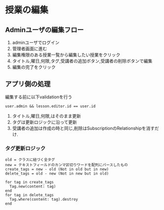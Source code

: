 # 授業の編集

## Adminユーザの編集フロー
1. adminユーザでログイン
2. 管理者画面に進む
3. 編集権限のある授業一覧から編集したい授業をクリック
4. タイトル,曜日,何限,タグ,受講者の追加ボタン,受講者の削除ボタンで編集
5. 編集の完了をクリック

## アプリ側の処理
編集する前に以下validationを行う
```
user.admin && lesson.editor.id == user.id
```

1. タイトル,曜日,何限,はそのまま更新
2. タグは更新ロジックに沿って更新
3. 受講者の追加は作成の時と同じ,削除はSubscriptionのRelationshipを消すだけ.

### タグ更新ロジック
```
old = クラスに紐づく全タグ
new = テキストフィールドのカンマ区切りワードを配列にパースしたもの
create_tags = new - old (Not in old but in new)
delete_tags = old - new (Not in new but in old)

for tag in create_tags
  Tag.new(content: tag)
end
for tag in delete_tags
  Tag.where(content: tag).destroy
end
```

